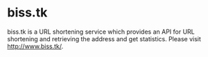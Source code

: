 biss.tk
=======

biss.tk is a URL shortening service which provides an API for URL shortening and retrieving the address and get statistics. Please visit http://www.biss.tk/.
